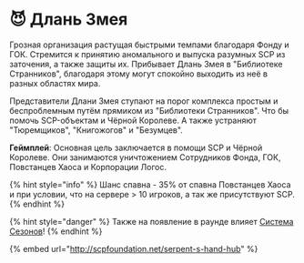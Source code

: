 # 😈 Длань Змея

Грозная организация растущая быстрыми темпами благодаря Фонду и ГОК. Стремится к принятию аномального и выпуска разумных SCP из заточения, а также защиты их. Прибывает Длань Змея в "Библиотеке Странников", благодаря этому могут спокойно выходить из неё в разных областях мира.

Представители Длани Змея ступают на порог комплекса простым и беспроблемным путём прямиком из "Библиотеки Странников". Что бы помочь SCP-объектам и Чёрной Королеве. А также устраняют "Тюремщиков", "Книгожогов" и "Безумцев".

**Геймплей**: Основная цель заключается в помощи SCP и Чёрной Королеве. Они занимаются уничтожением Сотрудников Фонда, ГОК, Повстанцев Хаоса и Корпорации Логос.

{% hint style="info" %}
Шанс спавна - 35% от спавна Повстанцев Хаоса и при условии, что на сервере > 10 игроков, а так же присутствуют SCP.
{% endhint %}

{% hint style="danger" %}
Также на появление в раунде влияет [Система Сезонов](../../server-systems/seasons-system.md)!
{% endhint %}

{% embed url="http://scpfoundation.net/serpent-s-hand-hub" %}
